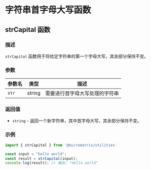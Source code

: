 # 字符串首字母大写函数

## strCapital 函数

### 描述

`strCapital` 函数用于将给定字符串的第一个字母大写，其余部分保持不变。

### 参数

| 参数名 | 类型   | 描述                           |
| ------ | ------ | ------------------------------ |
| `str`  | string | 需要进行首字母大写处理的字符串 |

### 返回值

- `string` - 返回一个新字符串，其中首字母大写，其余部分保持不变。

### 示例

```typescript
import { strCapital } from '@micromatrix/utilities'

const input = "hello world";
const result = strCapital(input);
console.log(result); // 输出: "Hello world"
```
